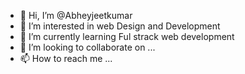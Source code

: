 - 👋 Hi, I’m @Abheyjeetkumar
- 👀 I’m interested in web Design and Development
- 🌱 I’m currently learning Ful strack web development
- 💞️ I’m looking to collaborate on ...
- 📫 How to reach me ...

<!---
Abheyjeetkumar/Abheyjeetkumar is a ✨ special ✨ repository because its `README.md` (this file) appears on your GitHub profile.
You can click the Preview link to take a look at your changes.
--->
